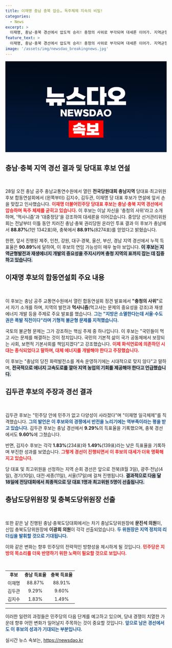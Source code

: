 ```yaml
---
title: 이재명 충남 충북 압승… 독주체제 지속의 비밀!
categories:
  - News
excerpt: >
  이재명, 충남·충북 경선에서 압도적 승리! 충청의 사위로 부각되며 대세론 이어가. 지역균형과 재생에너지 개발 강조하며 연임 가능성 높여. 민주당 내 반전은 가능할까? 클릭해서 궁금증을 확인하세요!
feature_text: >
  이재명, 충남·충북 경선에서 압도적 승리! 충청의 사위로 부각되며 대세론 이어가. 지역균형과 재생에너지 개발 강조하며 연임 가능성 높여. 민주당 내 반전은 가능할까? 클릭해서 궁금증을 확인하세요!
image: '/assets/img/newsdao_breakingnews.jpg'
---
```


<p><img src="/assets/img/newsdao_breakingnews.jpg" alt="bookingtag 속보" /></p>

<h2 data-ke-size="size26">충남·충북 지역 경선 결과 및 당대표 후보 연설</h2>

<p data-ke-size="size16">&nbsp;</p>

<p>28일 오전 충남 공주 충남교통연수원에서 열린 <strong>전국당원대회 충남지역</strong> 당대표·최고위원 후보 합동연설회에서 (왼쪽부터) 김지수, 김두관, 이재명 당 대표 후보가 연설에 앞서 손을 맞잡고 인사했습니다. <b><span style="color: #ee2323;">이재명 더불어민주당 당대표 후보는 충남·충북 지역 경선에서 압승하며 독주 체제를 굳히고 있습니다.</span></b> 이 후보는 이날 자신을 '충청의 사위'라고 소개하며, '먹사니즘'과 '대중정당'을 강조하여 대세론을 이어갔습니다. 중앙당 선거관리위원회는 전날부터 이틀 동안 치러진 충남·충북 권리당원 온라인 투표 결과 이 후보가 충남에서 <strong>88.87%</strong>(1만 1342표)와, 충북에서 <strong>88.91%</strong>(8274표)를 얻었다고 밝혔습니다. </p>

<p>한편, 앞서 진행된 제주, 인천, 강원, 대구·경북, 울산, 부산, 경남 지역 경선에서 누적 득표율은 <strong>90.89%</strong>에 달하여, 이 후보의 연임 가능성이 매우 높아 보입니다. <b><span style="background-color: #21538527;">이 후보는 지역균형발전과 재생에너지 개발의 중요성을 주지시키며 충청 지역의 표까지 잡는 데 집중하고 있습니다.</span></b> </p>

<h2 data-ke-size="size26">이재명 후보의 합동연설회 주요 내용</h2>

<p data-ke-size="size16">&nbsp;</p>

<p>이 후보는 충남 공주 교통연수원에서 열린 합동연설회 정견 발표에서 <strong>"충청의 사위"</strong>로서 자기 소개를 하며, 지역의 발전과 <strong>먹사니즘</strong>(먹고사는 문제의 중요성을 강조)과 재생에너지 개발 등을 주제로 주요 발표를 했습니다. <b><span style="color: #1a5490;">그는 "지방은 소멸한다는데 서울·수도권은 폭발 직전이다"라며 기형적 불균형 문제를 지적했습니다.</span></b> </p>

<p>국토의 불균형 문제는 그가 강조하는 핵심 주제 중 하나입니다. 이 후보는 "국민들이 먹고 사는 문제를 해결하는 것이 정치입니다. 국민의 기본적 삶이 국가 공동체에서 보장되는 사회, 보편적 기본사회를 책임지겠다"고 강조했습니다. <b><span style="color: #ee2323;">이제 화석연료에 의존하던 시대는 종식되었다고 말하며, 대체 에너지를 개발해야 한다고 주장했습니다.</span></b> </p>

<p>이 후보는 "충남의 당진 화력발전소를 계속 운영하기에는 시대적으로 맞지 않다"고 말하며, <b><span style="background-color: #21538527;">전국적으로 에너지 고속도로를 깔아 지역 농업의 기회를 제공해야 한다고 언급했습니다.</span></b></p>

<h2 data-ke-size="size26">김두관 후보의 주장과 경선 결과</h2>

<p data-ke-size="size16">&nbsp;</p>

<p>김두관 후보는 "민주당 안에 민주가 없고 다양성이 사라졌다"며 "이재명 일극체제"를 직격했습니다. <b><span style="color: #1a5490;">그의 발언은 이 후보와의 경쟁에서 반전을 노리기에는 역부족이라는 평을 받고 있습니다.</span></b> 김두관 후보는 충남 경선에서 <strong>9.29%</strong>의 득표율을 기록했으며, 충북 경선에서도 <strong>9.60%</strong>에 그쳤습니다. </p>

<p>반면, 김지수 후보는 각각 <strong>1.83%</strong>(234표)와 <strong>1.49%</strong>(139표)라는 낮은 득표율을 기록하며 부진한 성과를 보였습니다. <b><span style="color: #ee2323;">그렇게 경선이 진행되면서 이 후보의 대세가 더욱 명확해지고 있습니다.</span></b></p>

<p>당 대표 및 최고위원을 선정하는 지역 순회 경선은 앞으로 전북(8월 3일), 광주·전남(4일), 경기(10일), 대전·세종(11일), 서울(17일)에 걸쳐 진행됩니다. <b><span style="background-color: #21538527;">결과적으로 다음 달 18일에 전당대회에서 최종적으로 당 대표 1명과 최고위원 5명이 선출됩니다.</span></b> </p>

<h2 data-ke-size="size26">충남도당위원장 및 충북도당위원장 선출</h2>

<p data-ke-size="size16">&nbsp;</p>

<p>또한 같은 날 진행된 충남·충북도당대회에서는 차기 충남도당위원장에 <strong>문진석 의원</strong>이, 신임 충북도당위원장에 <strong>이광희 의원</strong>이 각각 선출되었습니다. <b><span style="color: #1a5490;">두 위원장은 지역 정치의 리더십을 발휘할 것으로 기대됩니다.</span></b> </p>

<p>이와 같은 변화는 향후 민주당의 전략적인 방향성을 제시하게 될 것입니다. <b><span style="color: #ee2323;">민주당은 지방의 목소리를 더욱 반영하기 위한 노력이 필요할 것으로 보입니다.</span></b> </p>

<p data-ke-size="size16">&nbsp;</p>

<table>
    <tr>
        <td style="text-align: center; height: 17px;"><b>후보</b></td>
        <td style="text-align: center; height: 17px;"><b>충남 득표율</b></td>
        <td style="text-align: center; height: 17px;"><b>충북 득표율</b></td>
    </tr>
    <tr>
        <td style="text-align: center; height: 17px;">이재명</td>
        <td style="text-align: center; height: 17px;">88.87%</td>
        <td style="text-align: center; height: 17px;">88.91%</td>
    </tr>
    <tr>
        <td style="text-align: center; height: 17px;">김두관</td>
        <td style="text-align: center; height: 17px;">9.29%</td>
        <td style="text-align: center; height: 17px;">9.60%</td>
    </tr>
    <tr>
        <td style="text-align: center; height: 17px;">김지수</td>
        <td style="text-align: center; height: 17px;">1.83%</td>
        <td style="text-align: center; height: 17px;">1.49%</td>
    </tr>
</table>

<hr />

<p>이러한 일련의 과정들은 민주당의 다음 단계를 예고하고 있으며, 당내 경쟁이 치열한 가운데 향후 어떤 변화가 일어날지 주목하는 것이 중요할 것입니다. <b><span style="color: #1a5490;">앞으로 남은 경선에서도 이 후보의 성과가 기대되는 부분입니다.</span></b> </p>
실시간 뉴스 속보는, <a href="https://newsdao.kr" rel="dofollow">https://newsdao.kr</a>



